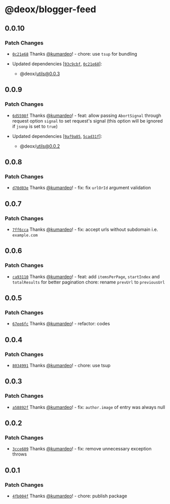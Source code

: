 # @deox/blogger-feed

## 0.0.10

### Patch Changes

- [`0c21e68`](https://github.com/kumardeo/deox/commit/0c21e68780b81d2f2a17000c8885633ffcb017cf) Thanks [@kumardeo](https://github.com/kumardeo)! - chore: use `tsup` for bundling

- Updated dependencies [[`93c9cbf`](https://github.com/kumardeo/deox/commit/93c9cbfa43caba5dc41e23c1a54d6bb6501ce320), [`0c21e68`](https://github.com/kumardeo/deox/commit/0c21e68780b81d2f2a17000c8885633ffcb017cf)]:
  - @deox/utils@0.0.3

## 0.0.9

### Patch Changes

- [`6d5598f`](https://github.com/kumardeo/deox/commit/6d5598f18c721a4485305a5674a8d6673ce6abb4) Thanks [@kumardeo](https://github.com/kumardeo)! - feat: allow passing `AbortSignal` through request option `signal` to set request's signal (this option will be ignored if `jsonp` is set to `true`)

- Updated dependencies [[`9af9a85`](https://github.com/kumardeo/deox/commit/9af9a8532fb53b4232ff5f757779a52cd02a2a8c), [`5cad31f`](https://github.com/kumardeo/deox/commit/5cad31fe07f41c856a315ecd6eab503f45a553b1)]:
  - @deox/utils@0.0.2

## 0.0.8

### Patch Changes

- [`d70d03e`](https://github.com/kumardeo/deox/commit/d70d03ef9826317ba2200689de67c5850a91b423) Thanks [@kumardeo](https://github.com/kumardeo)! - fix: fix `urlOrId` argument validation

## 0.0.7

### Patch Changes

- [`7ff6cca`](https://github.com/kumardeo/deox/commit/7ff6cca913d5fc953f49056d81da80273e734d5c) Thanks [@kumardeo](https://github.com/kumardeo)! - fix: accept urls without subdomain i.e. `example.com`

## 0.0.6

### Patch Changes

- [`ca93110`](https://github.com/kumardeo/deox/commit/ca93110ffd7ab7c8a0ec40c2adb0861c160f3996) Thanks [@kumardeo](https://github.com/kumardeo)! - feat: add `itemsPerPage`, `startIndex` and `totalResults` for better pagination
  chore: rename `prevUrl` to `previousUrl`

## 0.0.5

### Patch Changes

- [`67ee6fc`](https://github.com/kumardeo/deox/commit/67ee6fcb8170757a35b3c26d8c3bd2f29a36024a) Thanks [@kumardeo](https://github.com/kumardeo)! - refactor: codes

## 0.0.4

### Patch Changes

- [`8034991`](https://github.com/kumardeo/deox/commit/80349919722aef5c9dfffc30a603b0c7fe40f0e7) Thanks [@kumardeo](https://github.com/kumardeo)! - chore: use tsup

## 0.0.3

### Patch Changes

- [`a58892f`](https://github.com/kumardeo/deox/commit/a58892fa1ee55c47cf781fbb841c9aeb5ce4c084) Thanks [@kumardeo](https://github.com/kumardeo)! - fix: `author.image` of entry was always null

## 0.0.2

### Patch Changes

- [`3cce609`](https://github.com/kumardeo/deox/commit/3cce6095fd5573a31ee1743e79dcbb7d3636a165) Thanks [@kumardeo](https://github.com/kumardeo)! - fix: remove unnecessary exception throws

## 0.0.1

### Patch Changes

- [`4fb004f`](https://github.com/kumardeo/deox/commit/4fb004f2ae4c7c8e20bb5b12d00763cfaaba3775) Thanks [@kumardeo](https://github.com/kumardeo)! - chore: publish package
